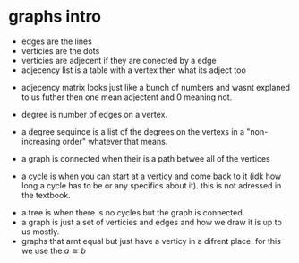 # graphs intro

- edges are the lines
- verticies are the dots
- verticies are adjecent if they are conected by a edge
- adjecency list is a table with a vertex then what its adject too
* adjecency matrix looks just like a bunch of numbers and wasnt explaned to us futher then one mean adjectent and 0 meaning not.
- degree is number of edges on a vertex.
* a degree sequince is a list of the degrees on the vertexs in a "non-increasing order" whatever that means.
- a graph is connected when their is a path betwee all of the vertices
* a cycle is when you can start at a verticy and come back to it (idk how long a cycle has to be or any specifics about it). this is not adressed in the textbook.
- a tree is when there is no cycles but the graph is connected.
- a graph is just a set of verticies and edges and how we draw it is up to us mostly.
- graphs that arnt equal but just have a verticy in a difrent place. for this we use the $a  \cong  b$
